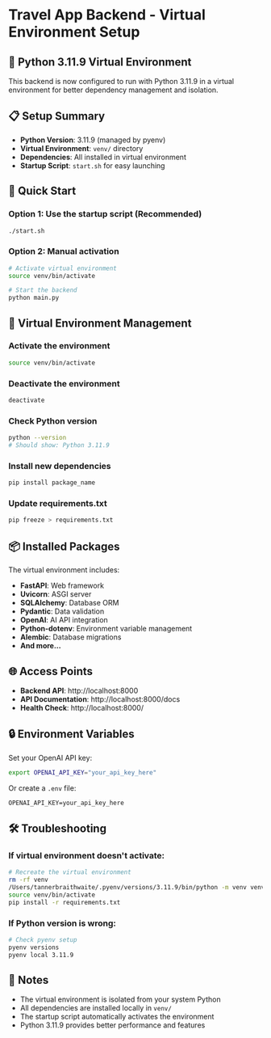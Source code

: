 # Travel App Backend - Virtual Environment Setup

## 🐍 Python 3.11.9 Virtual Environment

This backend is now configured to run with Python 3.11.9 in a virtual environment for better dependency management and isolation.

## 📋 Setup Summary

- **Python Version**: 3.11.9 (managed by pyenv)
- **Virtual Environment**: `venv/` directory
- **Dependencies**: All installed in virtual environment
- **Startup Script**: `start.sh` for easy launching

## 🚀 Quick Start

### Option 1: Use the startup script (Recommended)
```bash
./start.sh
```

### Option 2: Manual activation
```bash
# Activate virtual environment
source venv/bin/activate

# Start the backend
python main.py
```

## 🔧 Virtual Environment Management

### Activate the environment
```bash
source venv/bin/activate
```

### Deactivate the environment
```bash
deactivate
```

### Check Python version
```bash
python --version
# Should show: Python 3.11.9
```

### Install new dependencies
```bash
pip install package_name
```

### Update requirements.txt
```bash
pip freeze > requirements.txt
```

## 📦 Installed Packages

The virtual environment includes:
- **FastAPI**: Web framework
- **Uvicorn**: ASGI server
- **SQLAlchemy**: Database ORM
- **Pydantic**: Data validation
- **OpenAI**: AI API integration
- **Python-dotenv**: Environment variable management
- **Alembic**: Database migrations
- **And more...**

## 🌐 Access Points

- **Backend API**: http://localhost:8000
- **API Documentation**: http://localhost:8000/docs
- **Health Check**: http://localhost:8000/

## 🔒 Environment Variables

Set your OpenAI API key:
```bash
export OPENAI_API_KEY="your_api_key_here"
```

Or create a `.env` file:
```
OPENAI_API_KEY=your_api_key_here
```

## 🛠️ Troubleshooting

### If virtual environment doesn't activate:
```bash
# Recreate the virtual environment
rm -rf venv
/Users/tannerbraithwaite/.pyenv/versions/3.11.9/bin/python -m venv venv
source venv/bin/activate
pip install -r requirements.txt
```

### If Python version is wrong:
```bash
# Check pyenv setup
pyenv versions
pyenv local 3.11.9
```

## 📝 Notes

- The virtual environment is isolated from your system Python
- All dependencies are installed locally in `venv/`
- The startup script automatically activates the environment
- Python 3.11.9 provides better performance and features 